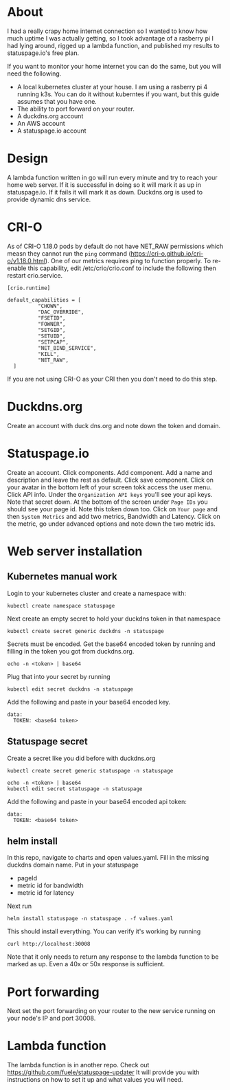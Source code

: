 # About
I had a really crapy home internet connection so I wanted to know how much uptime I was actually getting, so I took advantage of a rasberry pi I had lying around, rigged up a lambda function, and published my results to statuspage.io's free plan. 

If you want to monitor your home internet you can do the same, but you will need the following.
* A local kubernetes cluster at your house. I am using a rasberry pi 4 running k3s. You can do it without kuberntes if you want, but this guide assumes that you have one.
* The ability to port forward on your router.
* A duckdns.org account
* An AWS account
* A statuspage.io account

# Design
A lambda function written in go will run every minute and try to reach your home web server. If it is successful in doing so it will mark it as up in statuspage.io. If it fails it will mark it as down. Duckdns.org is used to provide dynamic dns service.

# CRI-O
As of CRI-O 1.18.0 pods by default do not have NET_RAW permissions which measn they cannot run the `ping` command (https://cri-o.github.io/cri-o/v1.18.0.html). One of our metrics requires ping to function properly. To re-enable this capability, edit /etc/crio/crio.conf to include the following then restart crio.service.
```
[crio.runtime]

default_capabilities = [
          "CHOWN",
          "DAC_OVERRIDE",
          "FSETID",
          "FOWNER",
          "SETGID",
          "SETUID",
          "SETPCAP",
          "NET_BIND_SERVICE",
          "KILL",
          "NET_RAW",
  ]
```

If you are not using CRI-O as your CRI then you don't need to do this step.

# Duckdns.org
Create an account with duck dns.org and note down the token and domain.

# Statuspage.io
Create an account. Click components. Add component. Add a name and description and leave the rest as default. Click save component. 
Click on your avatar in the bottom left of your screen tokk access the user menu. Click API info. Under the `Organization API keys` you'll see your api keys. Note that secret down. 
At the bottom of the screen under `Page IDs` you should see your page id. Note this token down too.
Click on `Your page` and then `System Metrics` and add two metrics, Bandwidth and Latency.
Click on the metric, go under advanced options and note down the two metric ids.

# Web server installation

## Kubernetes manual work
Login to your kubernetes cluster and create a namespace with:
```
kubectl create namespace statuspage
```

Next create an empty secret to hold your duckdns token in that namespace
```
kubectl create secret generic duckdns -n statuspage
```

Secrets must be encoded. Get the base64 encoded token by running and filling in the token you got from duckdns.org.
```
echo -n <token> | base64
```

Plug that into your secret by running 
```
kubectl edit secret duckdns -n statuspage
```
Add the following and paste in your base64 encoded key.
```
data:
  TOKEN: <base64 token>
```

## Statuspage secret
Create a secret like you did before with duckdns.org

```
kubectl create secret generic statuspage -n statuspage

echo -n <token> | base64
kubectl edit secret statuspage -n statuspage
```

Add the following and paste in your base64 encoded api token:
```
data:
  TOKEN: <base64 token>
```


## helm install
In this repo, navigate to charts and open values.yaml. Fill in the missing duckdns domain name.
Put in your statuspage
* pageId
* metric id for bandwidth
* metric id for latency

Next run
```
helm install statuspage -n statuspage . -f values.yaml
```
This should install everything. You can verify it's working by running 
```
curl http://localhost:30008
```
Note that it only needs to return any response to the lambda function to be marked as up. Even a 40x or 50x response is sufficient.

# Port forwarding
Next set the port forwarding on your router to the new service running on your node's IP and port 30008.

# Lambda function
The lambda function is in another repo. Check out https://github.com/fuele/statuspage-updater
It will provide you with instructions on how to set it up and what values you will need.


